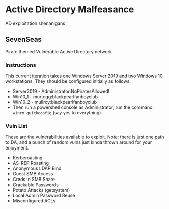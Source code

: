 # Active Directory Malfeasance
AD exploitation shenanigans

## SevenSeas
Pirate themed Vulnerable Active Directory network

### **Instructions**
This current iteration takes one Windows Server 2019 and two Windows 10 workstations. They should be configured initially as follows:
  - Server2019 - Administrator:NoPiratesAllowed!
  - Win10_1 - murtogg:blackpearlfanboyclub
  - Win10_2 - mullroy:blackpearlfanboyclub
  - Then run a powershell console as Administrator, run the command: `winrm quickconfig` (say yes to everything)

### **Vuln List**
These are the vulnerabilities available to exploit. 
Note: there is just one path to DA, and a bunch of random vulns just kinda thrown around for your enjoyment.
  - Kerberoasting
  - AS-REP Roasting
  - Anonymous LDAP Bind
  - Guest SMB Access
  - Creds in SMB Share
  - Crackable Passwords
  - Potato Attacks (getsystem)
  - Local Admin Password Reuse
  - Misconfigured ACLs